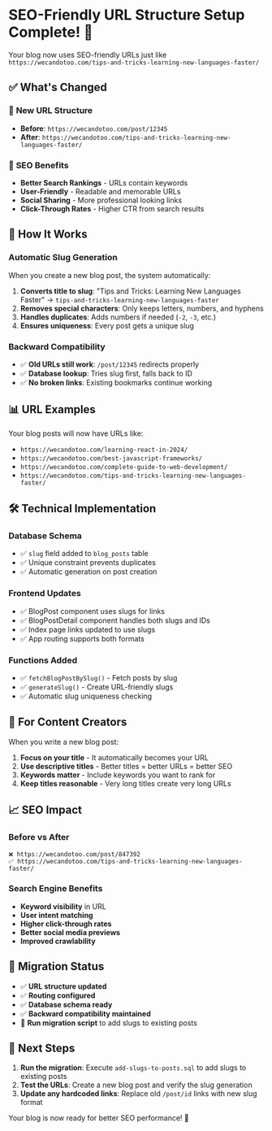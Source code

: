 # SEO-Friendly URL Structure Setup Complete! 🎉

Your blog now uses SEO-friendly URLs just like `https://wecandotoo.com/tips-and-tricks-learning-new-languages-faster/`

## ✅ What's Changed

### 🔗 **New URL Structure**
- **Before**: `https://wecandotoo.com/post/12345`
- **After**: `https://wecandotoo.com/tips-and-tricks-learning-new-languages-faster/`

### 🎯 **SEO Benefits**
- **Better Search Rankings** - URLs contain keywords
- **User-Friendly** - Readable and memorable URLs
- **Social Sharing** - More professional looking links
- **Click-Through Rates** - Higher CTR from search results

## 🚀 **How It Works**

### **Automatic Slug Generation**
When you create a new blog post, the system automatically:
1. **Converts title to slug**: "Tips and Tricks: Learning New Languages Faster" → `tips-and-tricks-learning-new-languages-faster`
2. **Removes special characters**: Only keeps letters, numbers, and hyphens
3. **Handles duplicates**: Adds numbers if needed (`-2`, `-3`, etc.)
4. **Ensures uniqueness**: Every post gets a unique slug

### **Backward Compatibility**
- ✅ **Old URLs still work**: `/post/12345` redirects properly
- ✅ **Database lookup**: Tries slug first, falls back to ID
- ✅ **No broken links**: Existing bookmarks continue working

## 📊 **URL Examples**

Your blog posts will now have URLs like:
- `https://wecandotoo.com/learning-react-in-2024/`
- `https://wecandotoo.com/best-javascript-frameworks/`
- `https://wecandotoo.com/complete-guide-to-web-development/`
- `https://wecandotoo.com/tips-and-tricks-learning-new-languages-faster/`

## 🛠 **Technical Implementation**

### **Database Schema**
- ✅ `slug` field added to `blog_posts` table
- ✅ Unique constraint prevents duplicates
- ✅ Automatic generation on post creation

### **Frontend Updates**
- ✅ BlogPost component uses slugs for links
- ✅ BlogPostDetail component handles both slugs and IDs
- ✅ Index page links updated to use slugs
- ✅ App routing supports both formats

### **Functions Added**
- ✅ `fetchBlogPostBySlug()` - Fetch posts by slug
- ✅ `generateSlug()` - Create URL-friendly slugs
- ✅ Automatic slug uniqueness checking

## 🎨 **For Content Creators**

When you write a new blog post:
1. **Focus on your title** - It automatically becomes your URL
2. **Use descriptive titles** - Better titles = better URLs = better SEO
3. **Keywords matter** - Include keywords you want to rank for
4. **Keep titles reasonable** - Very long titles create very long URLs

## 📈 **SEO Impact**

### **Before vs After**
```
❌ https://wecandotoo.com/post/847392
✅ https://wecandotoo.com/tips-and-tricks-learning-new-languages-faster/
```

### **Search Engine Benefits**
- **Keyword visibility** in URL
- **User intent matching**
- **Higher click-through rates**
- **Better social media previews**
- **Improved crawlability**

## 🔄 **Migration Status**

- ✅ **URL structure updated**
- ✅ **Routing configured**
- ✅ **Database schema ready**
- ✅ **Backward compatibility maintained**
- 🔄 **Run migration script** to add slugs to existing posts

## 📝 **Next Steps**

1. **Run the migration**: Execute `add-slugs-to-posts.sql` to add slugs to existing posts
2. **Test the URLs**: Create a new blog post and verify the slug generation
3. **Update any hardcoded links**: Replace old `/post/id` links with new slug format

Your blog is now ready for better SEO performance! 🚀
